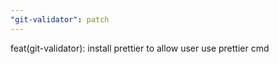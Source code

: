```yaml
---
"git-validator": patch
---
```


feat(git-validator): install prettier to allow user use prettier cmd
